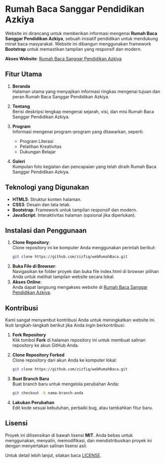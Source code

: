 # Rumah Baca Sanggar Pendidikan Azkiya

Website ini dirancang untuk memberikan informasi mengenai **Rumah Baca Sanggar Pendidikan Azkiya**, sebuah inisiatif pendidikan untuk mendukung minat baca masyarakat. Website ini dibangun menggunakan framework **Bootstrap** untuk memastikan tampilan yang responsif dan modern.

**Akses Website**: [Rumah Baca Sanggar Pendidikan Azkiya](https://zizfiq.github.io/webRumahBaca/)

## Fitur Utama

1. **Beranda**  
   Halaman utama yang menyajikan informasi ringkas mengenai tujuan dan peran Rumah Baca Sanggar Pendidikan Azkiya.

2. **Tentang**  
   Berisi deskripsi lengkap mengenai sejarah, visi, dan misi Rumah Baca Sanggar Pendidikan Azkiya.

3. **Program**  
   Informasi mengenai program-program yang ditawarkan, seperti:
   - Program Literasi
   - Pelatihan Kreativitas
   - Dukungan Belajar

4. **Galeri**  
   Kumpulan foto kegiatan dan pencapaian yang telah diraih Rumah Baca Sanggar Pendidikan Azkiya.

## Teknologi yang Digunakan

- **HTML5**: Struktur konten halaman.
- **CSS3**: Desain dan tata letak.
- **Bootstrap**: Framework untuk tampilan responsif dan modern.
- **JavaScript**: Interaktivitas halaman (opsional jika diperlukan).

## Instalasi dan Penggunaan

1. **Clone Repository**:  
   Clone repository ini ke komputer Anda menggunakan perintah berikut:
   ```bash
   git clone https://github.com/zizfiq/webRumahBaca.git
2. **Buka File di Browser**:  
   Navigasikan ke folder proyek dan buka file index.html di browser pilihan Anda untuk melihat tampilan website secara lokal.
3. **Akses Online**:  
   Anda dapat langsung mengakses website di [Rumah Baca Sanggar Pendidikan Azkiya](https://zizfiq.github.io/webRumahBaca/).

## Kontribusi

Kami sangat menyambut kontribusi Anda untuk meningkatkan website ini. Ikuti langkah-langkah berikut jika Anda ingin berkontribusi:

1. **Fork Repository**  
   Klik tombol **Fork** di halaman repository ini untuk membuat salinan repository ke akun GitHub Anda.

2. **Clone Repository Forked**  
   Clone repository dari akun Anda ke komputer lokal:
   ```bash
   git clone https://github.com/zizfiq/webRumahBaca.git

3. **Buat Branch Baru**  
   Buat branch baru untuk mengelola perubahan Anda:
   ```bash
   git checkout -b nama-branch-anda

4. **Lakukan Perubahan**  
   Edit kode sesuai kebutuhan, perbaiki bug, atau tambahkan fitur baru.

## Lisensi

Proyek ini dilisensikan di bawah lisensi **MIT**. Anda bebas untuk menggunakan, menyalin, memodifikasi, dan mendistribusikan proyek ini dengan menyertakan salinan lisensi asli.

Untuk detail lebih lanjut, silakan baca [LICENSE](LICENSE).
